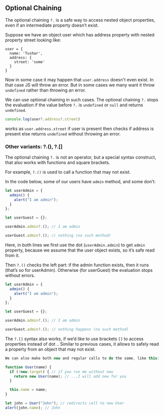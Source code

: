 ## Optional Chaining 

The optional chaining ```?.``` is a safe way to access nested object properties, even if an intermediate property doesn’t exist. 

Suppose we have an object user which has address property with nested property street looking like:
```JS
user = {
  name: 'Tushar',
  address: {
    street: 'some'
  }
}
```
Now in some case it may happen that ```user.address``` doesn't even exist. In that case JS will throw an error. But in some cases we many want it throw ``undefined`` rather than throwing an error. 

We can use optional chaining in such cases. 
The optional chaining ``?.`` stops the evaluation if the value before ``?.`` is ``undefined`` or ``null`` and returns ``undefined``.
```js
console.log(user?.address?.street)
```

works as ```user.address.street``` if user is present then checks if address is present else returns ``undefined`` without throwing an error.


### Other variants: ?.(), ?.[]
The optional chaining ``?.`` is not an operator, but a special syntax construct, that also works with functions and square brackets.

For example, ``?.()`` is used to call a function that may not exist.

In the code below, some of our users have ``admin`` method, and some don’t:
```js
let userAdmin = {
  admin() {
    alert("I am admin");
  }
};

let userGuest = {};

userAdmin.admin?.(); // I am admin

userGuest.admin?.(); // nothing (no such method)
```
Here, in both lines we first use the dot (``userAdmin.admin``) to get ``admin`` property, because we assume that the user object exists, so it’s safe read from it.

Then ``?.()`` checks the left part: if the admin function exists, then it runs (that’s so for userAdmin). Otherwise (for userGuest) the evaluation stops without errors.
```js
let userAdmin = {
  admin() {
    alert("I am admin");
  }
};

let userGuest = {};

userAdmin.admin?.(); // I am admin

userGuest.admin?.(); // nothing happens (no such method)
```

The ``?.[]`` syntax also works, if we’d like to use brackets ``[]`` to access properties instead of dot .. Similar to previous cases, it allows to safely read a property from an object that may not exist.

```js
We can also make both new and regular calls to do the same, like this:

function User(name) {
  if (!new.target) { // if you run me without new
    return new User(name); // ...I will add new for you
  }

  this.name = name;
}

let john = User("John"); // redirects call to new User
alert(john.name); // John
```